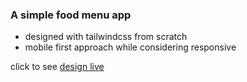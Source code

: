 ### A simple food menu app

- designed with tailwindcss from scratch
- mobile first approach while considering responsive

click to see [design live](https://jovial-hermann-dd1091.netlify.app/)

